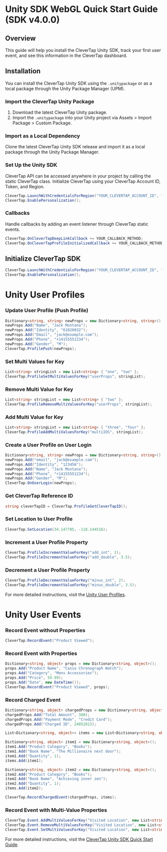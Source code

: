 
# Unity SDK WebGL Quick Start Guide (SDK v4.0.0)

## Overview

This guide will help you install the CleverTap Unity SDK, track your first user event, and see this information in the CleverTap dashboard.

## Installation

You can install the CleverTap Unity SDK using the `.unitypackage` or as a local package through the Unity Package Manager (UPM).

### Import the CleverTap Unity Package

1. Download the latest CleverTap Unity package.
2. Import the `.unitypackage` into your Unity project via Assets > Import Package > Custom Package.

### Import as a Local Dependency

Clone the latest CleverTap Unity SDK release and import it as a local package through the Unity Package Manager.

### Set Up the Unity SDK

CleverTap API can be accessed anywhere in your project by calling the static CleverTap class. Initialize CleverTap using your CleverTap Account ID, Token, and Region.

```csharp
CleverTap.LaunchWithCredentialsForRegion("YOUR_CLEVERTAP_ACCOUNT_ID", "YOUR_CLEVERTAP_ACCOUNT_TOKEN", "CLEVERTAP_ACCOUNT_REGION");
CleverTap.EnablePersonalization();
```

### Callbacks

Handle callbacks by adding an event listener through CleverTap static events.

```csharp
CleverTap.OnCleverTapDeepLinkCallback += YOUR_CALLBACK_METHOD;
CleverTap.OnCleverTapProfileInitializedCallback += YOUR_CALLBACK_METHOD;
```

## Initialize CleverTap SDK

```csharp
CleverTap.LaunchWithCredentialsForRegion("YOUR_CLEVERTAP_ACCOUNT_ID", "YOUR_CLEVERTAP_ACCOUNT_TOKEN", "CLEVERTAP_ACCOUNT_REGION");
CleverTap.EnablePersonalization();
```

# Unity User Profiles

### Update User Profile (Push Profile)

```csharp
Dictionary<string, string> newProps = new Dictionary<string, string>();
newProps.Add("Name", "Jack Montana");
newProps.Add("Identity", "61026032");
newProps.Add("Email", "jack@example.com");
newProps.Add("Phone", "+14155551234");
newProps.Add("Gender", "M");
CleverTap.ProfilePush(newProps);
```

### Set Multi Values for Key

```csharp
List<string> stringList = new List<string> { "one", "two" };
CleverTap.ProfileSetMultiValuesForKey("userProps", stringList);
```

### Remove Multi Value for Key

```csharp
List<string> stringList = new List<string> { "two" };
CleverTap.ProfileRemoveMultiValuesForKey("userProps", stringList);
```

### Add Multi Value for Key

```csharp
List<string> stringList = new List<string> { "three", "four" };
CleverTap.ProfileAddMultiValuesForKey("multiIOS", stringList);
```

### Create a User Profile on User Login

```csharp
Dictionary<string, string> newProps = new Dictionary<string, string>();
newProps.Add("email", "jack@example.com");
newProps.Add("Identity", "123456");
newProps.Add("Name", "Jack Montana");
newProps.Add("Phone", "+14155551234");
newProps.Add("Gender", "M");
CleverTap.OnUserLogin(newProps);
```

### Get CleverTap Reference ID

```csharp
string cleverTapID = CleverTap.ProfileGetCleverTapID();
```

### Set Location to User Profile

```csharp
CleverTap.SetLocation(34.147785, -118.144516);
```

### Increment a User Profile Property

```csharp
CleverTap.ProfileIncrementValueForKey("add_int", 2);
CleverTap.ProfileIncrementValueForKey("add_double", 3.5);
```

### Decrement a User Profile Property

```csharp
CleverTap.ProfileDecrementValueForKey("minus_int", 2);
CleverTap.ProfileDecrementValueForKey("minus_double", 3.5);
```

For more detailed instructions, visit the [Unity User Profiles](https://developer.clevertap.com/docs/unity-user-profiles).

# Unity User Events

### Record Event without Properties

```csharp
CleverTap.RecordEvent("Product Viewed");
```

### Record Event with Properties

```csharp
Dictionary<string, object> props = new Dictionary<string, object>();
props.Add("Product Name", "Casio Chronograph Watch");
props.Add("Category", "Mens Accessories");
props.Add("Price", 59.99);
props.Add("Date", new DateTime());
CleverTap.RecordEvent("Product Viewed", props);
```

### Record Charged Event

```csharp
Dictionary<string, object> chargedProps = new Dictionary<string, object>();
chargedProps.Add("Total Amount", 300);
chargedProps.Add("Payment Mode", "Credit Card");
chargedProps.Add("Charged ID", 24052013);

List<Dictionary<string, object>> items = new List<Dictionary<string, object>>();

Dictionary<string, object> item1 = new Dictionary<string, object>();
item1.Add("Product Category", "Books");
item1.Add("Book Name", "The Millionaire next door");
item1.Add("Quantity", 1);
items.Add(item1);

Dictionary<string, object> item2 = new Dictionary<string, object>();
item2.Add("Product Category", "Books");
item2.Add("Book Name", "Achieving inner zen");
item2.Add("Quantity", 1);
items.Add(item2);

CleverTap.RecordChargedEvent(chargedProps, items);
```

### Record Event with Multi-Value Properties

```csharp
CleverTap.Event.AddMultiValuesForKey("Visited Location", new List<string> { "India", "China" });
CleverTap.Event.RemoveMultiValuesForKey("Visited Location", new List<string> { "China" });
CleverTap.Event.SetMultiValuesForKey("Visited Location", new List<string> { "India", "China", "Australia" });
```

For more detailed instructions, visit the [CleverTap Unity SDK Quick Start Guide](https://developer.clevertap.com/docs/unity-sdk-quick-start-guide-sdk-v300).

